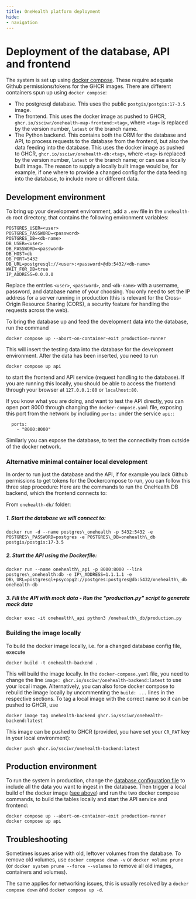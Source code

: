 ```yaml
---
title: OneHealth platform deployment
hide:
- navigation
---
```


# Deployment of the database, API and frontend
The system is set up using [docker compose](https://docs.docker.com/compose/). These require adequate Github permissions/tokens for the GHCR images. There are different containers spun up using `docker compose`:

- The postgresql database. This uses the public `postgis/postgis:17-3.5` image.
- The frontend. This uses the docker image as pushed to GHCR, `ghcr.io/ssciwr/onehealth-map-frontend:<tag>`, where `<tag>` is replaced by the version number, `latest` or the branch name.
- The Python backend. This contains both the ORM for the database and API, to process requests to the database from the frontend, but also the data feeding into the database. This uses the docker image as pushed to GHCR, `ghcr.io/ssciwr/onehealth-db:<tag>`, where `<tag>` is replaced by the version number, `latest` or the branch name; or can use a locally built image. The reason to supply a locally built image would be, for example, if one where to provide a changed config for the data feeding into the database, to include more or different data.


## Development environment

To bring up your development environment, add a `.env` file in the `onehealth-db` root directory, that contains the following environment variables:
```
POSTGRES_USER=<user>
POSTGRES_PASSWORD=<password>
POSTGRES_DB=<db-name>
DB_USER=<user>
DB_PASSWORD=<password>
DB_HOST=db
DB_PORT=5432
DB_URL=postgresql://<user>:<password>@db:5432/<db-name>
WAIT_FOR_DB=true
IP_ADDRESS=0.0.0.0
```
Replace the entries `<user>`, `<password>`, and `<db-name>` with a username, password, and database name of your choosing. You only need to set the IP address for a server running in production (this is relevant for the Cross-Origin Resource Sharing (CORS), a security feature for handling the requests across the web).

To bring the database up and feed the development data into the database, run the command
```
docker compose up --abort-on-container-exit production-runner
```
This will insert the testing data into the database for the development environment. After the data has been inserted, you need to run
```
docker compose up api
```
to start the frontend and API service (request handling to the database). If you are running this locally, you should be able to access the frontend through your browser at `127.0.0.1:80` or `localhost:80`.

If you know what you are doing, and want to test the API directly, you can open port 8000 through changing the `docker-compose.yaml` file, exposing this port from the network by including `ports:` under the service `api:`:
```
  ports:
    - "8000:8000"
```
Similarly you can expose the database, to test the connectivity from outside of the docker network.

### Alternative minimal container local development
In order to run just the database and the API, if for example you lack Github permissions to get tokens for the Dockercompose to run, you can follow this three step procedure:
Here are the commands to run the OneHealth DB backend, which the frontend connects to:

From `onehealth-db/` folder:

##### 1. Start the database we will connect to:

`docker run -d --name postgres\_onehealth -p 5432:5432 -e POSTGRES\_PASSWORD=postgres -e POSTGRES\_DB=onehealth\_db postgis/postgis:17-3.5`

##### 2. Start the API using the Dockerfile:

`docker run --name onehealth\_api -p 8000:8000 --link postgres\_onehealth:db -e IP\_ADDRESS=1.1.1.1 -e DB\_URL=postgresql+psycopg2://postgres:postgres@db:5432/onehealth\_db onehealth-db`

##### 3. Fill the API with mock data - Run the "production.py" script to generate mock data

`docker exec -it onehealth\_api python3 /onehealth\_db/production.py`

### Building the image locally 
To build the docker image locally, i.e. for a changed database config file, execute
```
docker build -t onehealth-backend .
```
This will build the image locally. In the `docker-compose.yaml` file, you need to change the line `image: ghcr.io/ssciwr/onehealth-backend:latest` to use your local image. Alternatively, you can also force docker compose to rebuild the image locally by uncommenting the `build: ...` lines in the respective sections. To tag a local image with the correct name so it can be pushed to GHCR, use
```
docker image tag onehealth-backend ghcr.io/ssciwr/onehealth-backend:latest
```
This image can be pushed to GHCR (provided, you have set your `CR_PAT` key in your local environment):
```
docker push ghcr.io/ssciwr/onehealth-backend:latest
```

## Production environment
To run the system in production, change the [database configuration file](../onehealth_db/data/production_config.yml) to include all the data you want to ingest in the database. Then trigger a local build of the docker image ([see above](./deployment.md#building-the-image-locally)) and run the two docker compose commands, to build the tables locally and start the API service and frontend:
```
docker compose up --abort-on-container-exit production-runner
docker compose up api
```


## Troubleshooting
Sometimes issues arise with old, leftover volumes from the database. To remove old volumes, use `docker compose down -v` or `docker volume prune` (or `docker system prune --force --volumes` to remove all old images, containers and volumes).

The same applies for networking issues, this is usually resolved by a `docker compose down` and `docker compose up -d`.
